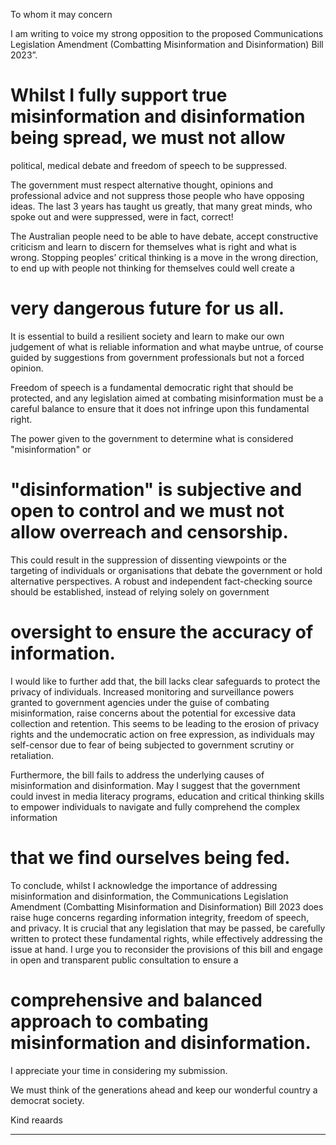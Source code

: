 To whom it may concern

I am writing to voice my strong opposition to the proposed Communications Legislation
Amendment (Combatting Misinformation and Disinformation) Bill 2023”.

# Whilst I fully support true misinformation and disinformation being spread, we must not allow
political, medical debate and freedom of speech to be suppressed.

The government must respect alternative thought, opinions and professional advice and not
suppress those people who have opposing ideas. The last 3 years has taught us greatly, that many
great minds, who spoke out and were suppressed, were in fact, correct!

The Australian people need to be able to have debate, accept constructive criticism and learn to
discern for themselves what is right and what is wrong. Stopping peoples’ critical thinking is a
move in the wrong direction, to end up with people not thinking for themselves could well create a
# very dangerous future for us all.

It is essential to build a resilient society and learn to make our own judgement of what is reliable
information and what maybe untrue, of course guided by suggestions from government
professionals but not a forced opinion.

Freedom of speech is a fundamental democratic right that should be protected, and any legislation
aimed at combating misinformation must be a careful balance to ensure that it does not infringe
upon this fundamental right.

The power given to the government to determine what is considered "misinformation" or
# "disinformation" is subjective and open to control and we must not allow overreach and censorship.
This could result in the suppression of dissenting viewpoints or the targeting of individuals or
organisations that debate the government or hold alternative perspectives. A robust and
independent fact-checking source should be established, instead of relying solely on government
# oversight to ensure the accuracy of information.

I would like to further add that, the bill lacks clear safeguards to protect the privacy of individuals.
Increased monitoring and surveillance powers granted to government agencies under the guise of
combating misinformation, raise concerns about the potential for excessive data collection and
retention. This seems to be leading to the erosion of privacy rights and the undemocratic action on
free expression, as individuals may self-censor due to fear of being subjected to government
scrutiny or retaliation.

Furthermore, the bill fails to address the underlying causes of misinformation and disinformation.
May I suggest that the government could invest in media literacy programs, education and critical
thinking skills to empower individuals to navigate and fully comprehend the complex information
# that we find ourselves being fed.

To conclude, whilst I acknowledge the importance of addressing misinformation and disinformation,
the Communications Legislation Amendment (Combatting Misinformation and Disinformation) Bill
2023 does raise huge concerns regarding information integrity, freedom of speech, and privacy.
It is crucial that any legislation that may be passed, be carefully written to protect these
fundamental rights, while effectively addressing the issue at hand. I urge you to reconsider the
provisions of this bill and engage in open and transparent public consultation to ensure a
# comprehensive and balanced approach to combating misinformation and disinformation.

I appreciate your time in considering my submission.

We must think of the generations ahead and keep our wonderful country a democrat society.

Kind reaards


-----


